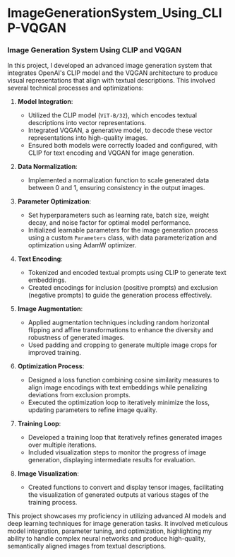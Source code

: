 # ImageGenerationSystem_Using_CLIP-VQGAN

### Image Generation System Using CLIP and VQGAN

In this project, I developed an advanced image generation system that integrates OpenAI's CLIP model and the VQGAN architecture to produce visual representations that align with textual descriptions. This involved several technical processes and optimizations:

1. **Model Integration**:
    - Utilized the CLIP model (`ViT-B/32`), which encodes textual descriptions into vector representations.
    - Integrated VQGAN, a generative model, to decode these vector representations into high-quality images.
    - Ensured both models were correctly loaded and configured, with CLIP for text encoding and VQGAN for image generation.

2. **Data Normalization**:
    - Implemented a normalization function to scale generated data between 0 and 1, ensuring consistency in the output images.

3. **Parameter Optimization**:
    - Set hyperparameters such as learning rate, batch size, weight decay, and noise factor for optimal model performance.
    - Initialized learnable parameters for the image generation process using a custom `Parameters` class, with data parameterization and optimization using AdamW optimizer.

4. **Text Encoding**:
    - Tokenized and encoded textual prompts using CLIP to generate text embeddings.
    - Created encodings for inclusion (positive prompts) and exclusion (negative prompts) to guide the generation process effectively.

5. **Image Augmentation**:
    - Applied augmentation techniques including random horizontal flipping and affine transformations to enhance the diversity and robustness of generated images.
    - Used padding and cropping to generate multiple image crops for improved training.

6. **Optimization Process**:
    - Designed a loss function combining cosine similarity measures to align image encodings with text embeddings while penalizing deviations from exclusion prompts.
    - Executed the optimization loop to iteratively minimize the loss, updating parameters to refine image quality.

7. **Training Loop**:
    - Developed a training loop that iteratively refines generated images over multiple iterations.
    - Included visualization steps to monitor the progress of image generation, displaying intermediate results for evaluation.

8. **Image Visualization**:
    - Created functions to convert and display tensor images, facilitating the visualization of generated outputs at various stages of the training process.

This project showcases my proficiency in utilizing advanced AI models and deep learning techniques for image generation tasks. It involved meticulous model integration, parameter tuning, and optimization, highlighting my ability to handle complex neural networks and produce high-quality, semantically aligned images from textual descriptions.
